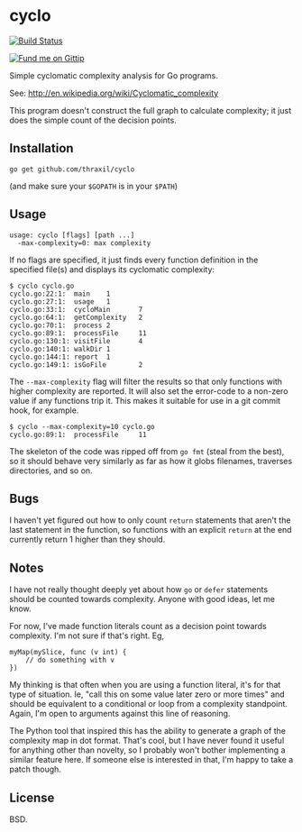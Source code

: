# cyclo

[![Build Status](https://travis-ci.org/thraxil/cyclo.png)](https://travis-ci.org/thraxil/cyclo)

[![Fund me on Gittip](https://www.gittip.com/assets/7.0.8/logo.png)](https://www.gittip.com/thraxil/)

Simple cyclomatic complexity analysis for Go programs.

See: http://en.wikipedia.org/wiki/Cyclomatic_complexity

This program doesn't construct the full graph to calculate complexity;
it just does the simple count of the decision points.

## Installation

    go get github.com/thraxil/cyclo

(and make sure your `$GOPATH` is in your `$PATH`)

## Usage

    usage: cyclo [flags] [path ...]
      -max-complexity=0: max complexity

If no flags are specified, it just finds every function definition in
the specified file(s) and displays its cyclomatic complexity:

    $ cyclo cyclo.go
    cyclo.go:22:1:  main    1
    cyclo.go:27:1:  usage   1
    cyclo.go:33:1:  cycloMain       7
    cyclo.go:64:1:  getComplexity   2
    cyclo.go:70:1:  process 2
    cyclo.go:89:1:  processFile     11
    cyclo.go:130:1: visitFile       4
    cyclo.go:140:1: walkDir 1
    cyclo.go:144:1: report  1
    cyclo.go:149:1: isGoFile        2

The `--max-complexity` flag will filter the results so that only
functions with higher complexity are reported. It will also set the
error-code to a non-zero value if any functions trip it. This makes it
suitable for use in a git commit hook, for example.

    $ cyclo --max-complexity=10 cyclo.go
    cyclo.go:89:1:  processFile     11

The skeleton of the code was ripped off from `go fmt` (steal from the
best), so it should behave very similarly as far as how it globs
filenames, traverses directories, and so on.

## Bugs

I haven't yet figured out how to only count `return` statements that
aren't the last statement in the function, so functions with an
explicit `return` at the end currently return 1 higher than they
should.

## Notes

I have not really thought deeply yet about how `go` or `defer`
statements should be counted towards complexity. Anyone with good
ideas, let me know.

For now, I've made function literals count as a decision point towards
complexity. I'm not sure if that's right. Eg,

    myMap(mySlice, func (v int) {
        // do something with v
    })

My thinking is that often when you are using a function literal, it's
for that type of situation. Ie, "call this on some value later zero or
more times" and should be equivalent to a conditional or loop from a
complexity standpoint. Again, I'm open to arguments against this line
of reasoning.

The Python tool that inspired this has the ability to generate a graph
of the complexity map in dot format. That's cool, but I have never
found it useful for anything other than novelty, so I probably won't
bother implementing a similar feature here. If someone else is
interested in that, I'm happy to take a patch though.

## License

BSD.
